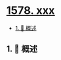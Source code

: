 # [1578. xxx](https://github.com/Tdahuyou/TNotes.leetcode/tree/main/notes/1578.%20xxx)

<!-- region:toc -->

- [1. 📝 概述](#1--概述)

<!-- endregion:toc -->

## 1. 📝 概述
